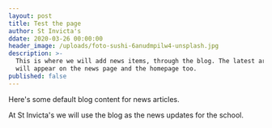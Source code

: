 ```yaml
---
layout: post
title: Test the page
author: St Invicta's
ddate: 2020-03-26 00:00:00
header_image: /uploads/foto-sushi-6anudmpilw4-unsplash.jpg
description: >-
  This is where we will add news items, through the blog. The latest articles
  will appear on the news page and the homepage too.
published: false
---
```


Here's some default blog content for news articles.

At St Invicta's we will use the blog as the news updates for the school.